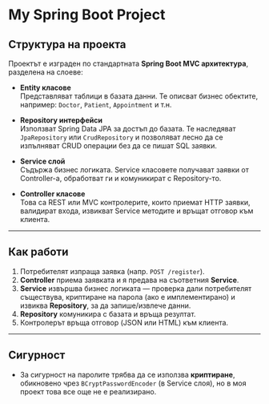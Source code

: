 # My Spring Boot Project

## Структура на проекта

Проектът е изградeн по стандартната **Spring Boot MVC архитектура**, разделена на слоеве:

- **Entity класове**  
  Представляват таблици в базата данни. Те описват бизнес обектите, например: `Doctor`, `Patient`, `Appointment` и т.н.

- **Repository интерфейси**  
  Използват Spring Data JPA за достъп до базата. Те наследяват `JpaRepository` или `CrudRepository` и позволяват лесно да се изпълняват CRUD операции без да се пишат SQL заявки.

- **Service слой**  
  Съдържа бизнес логиката. Service класовете получават заявки от Controller-а, обработват ги и комуникират с Repository-то.

- **Controller класове**  
  Това са REST или MVC контролерите, които приемат HTTP заявки, валидират входа, извикват Service методите и връщат отговор към клиента.

---

## Как работи

1. Потребителят изпраща заявка (напр. `POST /register`).  
2. **Controller** приема заявката и я предава на съответния **Service**.  
3. **Service** извършва бизнес логиката — проверка дали потребителят съществува, криптиране на парола (ако е имплементирано) и извиква **Repository**, за да запише/извлече данни.  
4. **Repository** комуникира с базата и връща резултат.  
5. Контролерът връща отговор (JSON или HTML) към клиента.

---

## Сигурност

- За сигурност на паролите трябва да се използва **криптиране**, обикновено чрез `BCryptPasswordEncoder` (в Service слоя), но в моя проект това все още не е реализирано. 



